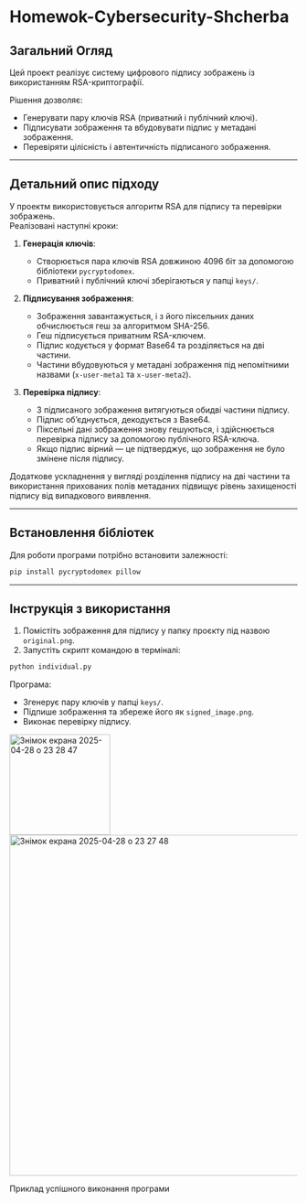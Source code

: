 # Homewok-Cybersecurity-Shcherba


## Загальний Огляд

Цей проект реалізує систему цифрового підпису зображень із використанням RSA-криптографії.

Рішення дозволяє:
- Генерувати пару ключів RSA (приватний і публічний ключі).
- Підписувати зображення та вбудовувати підпис у метадані зображення.
- Перевіряти цілісність і автентичність підписаного зображення.

---

## Детальний опис підходу

У проектм використовується алгоритм RSA для підпису та перевірки зображень.  
Реалізовані наступні кроки:

1. **Генерація ключів**:
   - Створюється пара ключів RSA довжиною 4096 біт за допомогою бібліотеки `pycryptodomex`.
   - Приватний і публічний ключі зберігаються у папці `keys/`.

2. **Підписування зображення**:
   - Зображення завантажується, і з його піксельних даних обчислюється геш за алгоритмом SHA-256.
   - Геш підписується приватним RSA-ключем.
   - Підпис кодується у формат Base64 та розділяється на дві частини.
   - Частини вбудовуються у метадані зображення під непомітними назвами (`x-user-meta1` та `x-user-meta2`).

3. **Перевірка підпису**:
   - З підписаного зображення витягуються обидві частини підпису.
   - Підпис об’єднується, декодується з Base64.
   - Піксельні дані зображення знову гешуються, і здійснюється перевірка підпису за допомогою публічного RSA-ключа.
   - Якщо підпис вірний — це підтверджує, що зображення не було змінене після підпису.

Додаткове ускладнення у вигляді розділення підпису на дві частини та використання прихованих полів метаданих підвищує рівень захищеності підпису від випадкового виявлення.

---

## Встановлення бібліотек

Для роботи програми потрібно встановити залежності:

```bash
pip install pycryptodomex pillow
```

---

## Інструкція з використання

1. Помістіть зображення для підпису у папку проєкту під назвою `original.png`.
2. Запустіть скрипт командою в терміналі:

```bash
python individual.py
```

Програма:
- Згенерує пару ключів у папці `keys/`.
- Підпише зображення та збереже його як `signed_image.png`.
- Виконає перевірку підпису.

<img width="176" alt="Знімок екрана 2025-04-28 о 23 28 47" src="https://github.com/user-attachments/assets/b5311cbd-390c-40e9-9fcd-298d8bf8cd24" />



<img width="596" alt="Знімок екрана 2025-04-28 о 23 27 48" src="https://github.com/user-attachments/assets/f07ffb9b-e395-440e-a53c-e65594b4ecfe" />



Приклад успішного виконання програми
